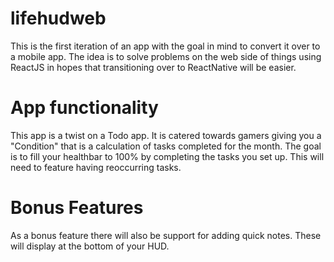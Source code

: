 # lifehudweb

This is the first iteration of an app with the goal in mind to convert it over to a mobile app.
The idea is to solve problems on the web side of things using ReactJS in hopes that transitioning over to
ReactNative will be easier.

# App functionality

This app is a twist on a Todo app.  It is catered towards gamers giving you a "Condition" that is a calculation of tasks
completed for the month.  The goal is to fill your healthbar to 100% by completing the tasks you set up.  This will need to
feature having reoccurring tasks.

# Bonus Features

As a bonus feature there will also be support for adding quick notes.  These will display at the bottom of your HUD.
